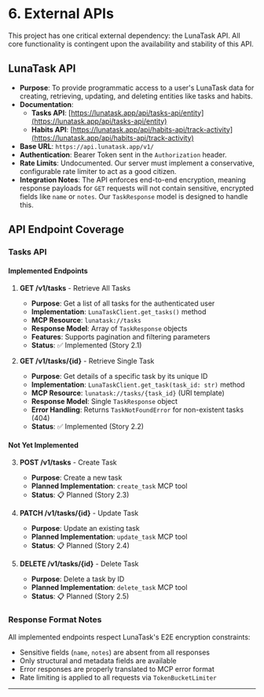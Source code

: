 # 6. External APIs

This project has one critical external dependency: the LunaTask API. All core functionality is contingent upon the availability and stability of this API.

## LunaTask API

*   **Purpose**: To provide programmatic access to a user's LunaTask data for creating, retrieving, updating, and deleting entities like tasks and habits.
*   **Documentation**:
    *   **Tasks API**: [https://lunatask.app/api/tasks-api/entity](https://lunatask.app/api/tasks-api/entity)
    *   **Habits API**: [https://lunatask.app/api/habits-api/track-activity](https://lunatask.app/api/habits-api/track-activity)
*   **Base URL**: `https://api.lunatask.app/v1/`
*   **Authentication**: Bearer Token sent in the `Authorization` header.
*   **Rate Limits**: Undocumented. Our server must implement a conservative, configurable rate limiter to act as a good citizen.
*   **Integration Notes**: The API enforces end-to-end encryption, meaning response payloads for `GET` requests will not contain sensitive, encrypted fields like `name` or `notes`. Our `TaskResponse` model is designed to handle this.

## API Endpoint Coverage

### Tasks API

#### Implemented Endpoints

1. **GET /v1/tasks** - Retrieve All Tasks
   - **Purpose**: Get a list of all tasks for the authenticated user
   - **Implementation**: `LunaTaskClient.get_tasks()` method
   - **MCP Resource**: `lunatask://tasks`
   - **Response Model**: Array of `TaskResponse` objects
   - **Features**: Supports pagination and filtering parameters
   - **Status**: ✅ Implemented (Story 2.1)

2. **GET /v1/tasks/{id}** - Retrieve Single Task
   - **Purpose**: Get details of a specific task by its unique ID  
   - **Implementation**: `LunaTaskClient.get_task(task_id: str)` method
   - **MCP Resource**: `lunatask://tasks/{task_id}` (URI template)
   - **Response Model**: Single `TaskResponse` object
   - **Error Handling**: Returns `TaskNotFoundError` for non-existent tasks (404)
   - **Status**: ✅ Implemented (Story 2.2)

#### Not Yet Implemented

3. **POST /v1/tasks** - Create Task
   - **Purpose**: Create a new task
   - **Planned Implementation**: `create_task` MCP tool
   - **Status**: 📋 Planned (Story 2.3)

4. **PATCH /v1/tasks/{id}** - Update Task
   - **Purpose**: Update an existing task
   - **Planned Implementation**: `update_task` MCP tool  
   - **Status**: 📋 Planned (Story 2.4)

5. **DELETE /v1/tasks/{id}** - Delete Task
   - **Purpose**: Delete a task by ID
   - **Planned Implementation**: `delete_task` MCP tool
   - **Status**: 📋 Planned (Story 2.5)

### Response Format Notes

All implemented endpoints respect LunaTask's E2E encryption constraints:
- Sensitive fields (`name`, `notes`) are absent from all responses
- Only structural and metadata fields are available
- Error responses are properly translated to MCP error format
- Rate limiting is applied to all requests via `TokenBucketLimiter`

---